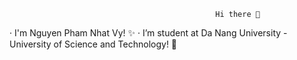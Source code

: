                                                   Hi there 👋
· I'm Nguyen Pham Nhat Vy! ✨
· I’m student at Da Nang University - University of Science and Technology! 🌱
